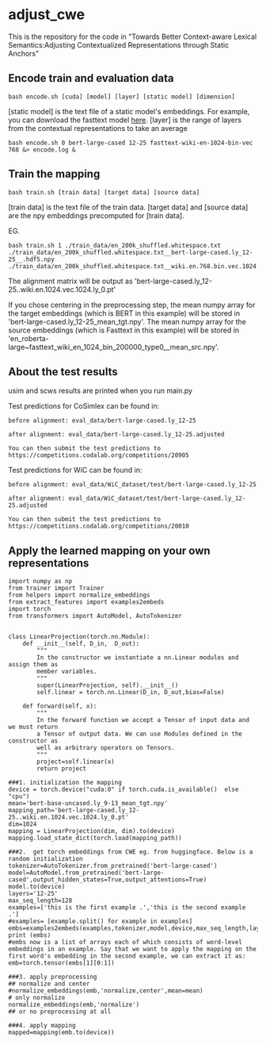 # adjust_cwe
This is the repository for the code in "Towards Better Context-aware Lexical Semantics:Adjusting Contextualized Representations through Static Anchors"

## Encode train and evaluation data
 ```
 bash encode.sh [cuda] [model] [layer] [static model] [dimension]
 ```
 [static model] is the text file of a static model's embeddings. For example, you can download the fasttext model [here](https://www.dropbox.com/s/8uru7gp9ipo24p6/wiki.en.1024.vec?dl=0). 
 [layer] is the range of layers from the contextual representations to take an average
 
 ```
 bash encode.sh 0 bert-large-cased 12-25 fasttext-wiki-en-1024-bin-vec 768 &> encode.log &
 ```
## Train the mapping

```
bash train.sh [train data] [target data] [source data]
```
[train data] is the text file of the train data. [target data] and [source data] are the npy embeddings precomputed for [train data]. 

EG.
```
bash train.sh 1 ./train_data/en_200k_shuffled.whitespace.txt ./train_data/en_200k_shuffled.whitespace.txt__bert-large-cased.ly_12-25__.hdf5.npy ./train_data/en_200k_shuffled.whitespace.txt__wiki.en.768.bin.vec.1024.ly_0__.hdf5.npy
```


The alignment matrix will be output as 'bert-large-cased.ly_12-25..wiki.en.1024.vec.1024.ly_0.pt'

If you chose centering in the preprocessing step, the mean numpy array for the target embeddings (which is BERT in this example) will be stored in 'bert-large-cased.ly_12-25_mean_tgt.npy'. The mean numpy array for the source embeddings (which is Fasttext in this example) will be stored in 'en_roberta\-large\~fasttext_wiki_en_1024_bin_200000_type0__mean_src.npy'.


## About the test results
usim and scws results are printed when you run main.py

Test predictions for CoSimlex can be found in:  

    before alignment: eval_data/bert-large-cased.ly_12-25

    after alignment: eval_data/bert-large-cased.ly_12-25.adjusted

    You can then submit the test predictions to https://competitions.codalab.org/competitions/20905

Test predictions for WiC can be found in:

    before alignment: eval_data/WiC_dataset/test/bert-large-cased.ly_12-25

    after alignment: eval_data/WiC_dataset/test/bert-large-cased.ly_12-25.adjusted

    You can then submit the test predictions to https://competitions.codalab.org/competitions/20010
    
## Apply the learned mapping on your own representations

```
import numpy as np
from trainer import Trainer
from helpers import normalize_embeddings
from extract_features import examples2embeds
import torch
from transformers import AutoModel, AutoTokenizer


class LinearProjection(torch.nn.Module):
    def __init__(self, D_in,  D_out):
        """
        In the constructor we instantiate a nn.Linear modules and assign them as
        member variables.
        """
        super(LinearProjection, self).__init__()
        self.linear = torch.nn.Linear(D_in, D_out,bias=False)

    def forward(self, x):
        """
        In the forward function we accept a Tensor of input data and we must return
        a Tensor of output data. We can use Modules defined in the constructor as
        well as arbitrary operators on Tensors.
        """
        project=self.linear(x)
        return project

###1. initialization the mapping
device = torch.device("cuda:0" if torch.cuda.is_available()  else "cpu")
mean='bert-base-uncased.ly_9-13_mean_tgt.npy'
mapping_path='bert-large-cased.ly_12-25..wiki.en.1024.vec.1024.ly_0.pt'
dim=1024
mapping = LinearProjection(dim, dim).to(device)
mapping.load_state_dict(torch.load(mapping_path))

###2.  get torch embeddings from CWE eg. from huggingface. Below is a random initialization
tokenizer=AutoTokenizer.from_pretrained('bert-large-cased')
model=AutoModel.from_pretrained('bert-large-cased',output_hidden_states=True,output_attentions=True)
model.to(device)
layers='12-25'
max_seq_length=128
examples=['this is the first example .','this is the second example .']
#examples= [example.split() for example in examples]
embs=examples2embeds(examples,tokenizer,model,device,max_seq_length,layers,lg=None)
print (embs)
#embs now is a list of arrays each of which consists of word-level embeddings in an example. Say that we want to apply the mapping on the first word's embedding in the second example, we can extract it as:
emb=torch.tensor(embs[1][0:1])

###3. apply preprocessing
## normalize and center    
#normalize_embeddings(emb,'normalize,center',mean=mean)
# only normalize
normalize_embeddings(emb,'normalize')
## or no preprocessing at all

###4. apply mapping
mapped=mapping(emb.to(device))


```

